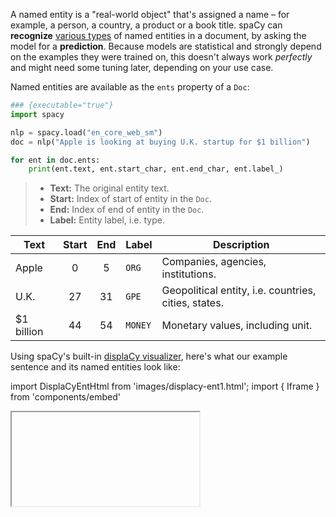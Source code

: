 A named entity is a "real-world object" that's assigned a name – for example, a
person, a country, a product or a book title. spaCy can **recognize**
[various types](/api/annotation#named-entities) of named entities in a document,
by asking the model for a **prediction**. Because models are statistical and
strongly depend on the examples they were trained on, this doesn't always work
_perfectly_ and might need some tuning later, depending on your use case.

Named entities are available as the `ents` property of a `Doc`:

```python
### {executable="true"}
import spacy

nlp = spacy.load("en_core_web_sm")
doc = nlp("Apple is looking at buying U.K. startup for $1 billion")

for ent in doc.ents:
    print(ent.text, ent.start_char, ent.end_char, ent.label_)
```

> - **Text:** The original entity text.
> - **Start:** Index of start of entity in the `Doc`.
> - **End:** Index of end of entity in the `Doc`.
> - **Label:** Entity label, i.e. type.

| Text        | Start | End | Label   | Description                                          |
| ----------- | :---: | :-: | ------- | ---------------------------------------------------- |
| Apple       |   0   |  5  | `ORG`   | Companies, agencies, institutions.                   |
| U.K.        |  27   | 31  | `GPE`   | Geopolitical entity, i.e. countries, cities, states. |
| \$1 billion |  44   | 54  | `MONEY` | Monetary values, including unit.                     |

Using spaCy's built-in [displaCy visualizer](/usage/visualizers), here's what
our example sentence and its named entities look like:

import DisplaCyEntHtml from 'images/displacy-ent1.html'; import { Iframe } from
'components/embed'

<Iframe title="displaCy visualization of entities" html={DisplaCyEntHtml} height={100} />
